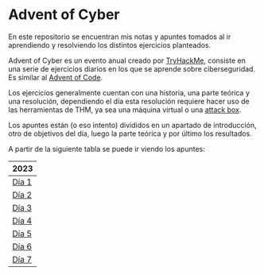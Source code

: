 # Advent of Cyber

En este repositorio se encuentran mis notas y apuntes tomados al ir aprendiendo y resolviendo los distintos ejercicios planteados.

Advent of Cyber es un evento anual creado por [TryHackMe](https://tryhackme.com/), consiste en una serie de ejercicios diarios en los que se aprende sobre ciberseguridad. Es similar al [Advent of Code](https://adventofcode.com/).

Los ejercicios generalmente cuentan con una historia, una parte teórica y una resolución, dependiendo el día esta resolución requiere hacer uso de las herramientas de THM, ya sea una máquina virtual o una [attack box](https://help.tryhackme.com/en/articles/6721845-the-attackbox-explained).

Los apuntes están (o eso intento) divididos en un apartado de introducción, otro de objetivos del día, luego la parte teórica y por último los resultados.

A partir de la siguiente tabla se puede ir viendo los apuntes:

| 2023                          |
| :---------------------------- |
| [Día 1](2023/Día%201/day1.md) |
| [Día 2](2023/Día%202/day2.md) |
| [Día 3](2023/Día%203/day3.md) |
| [Día 4](2023/Día%204/day4.md) |
| [Día 5](2023/Día%205/day5.md) |
| [Día 6](2023/Día%206/day6.md) |
| [Día 7](2023/Día%207/day7.md) |
